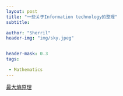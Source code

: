 ```yaml
---
layout: post
title: "一些关于Information technology的整理"
subtitle: 

author: "Sherril"
header-img: "img/sky.jpeg"


header-mask: 0.3
tags:

 - Mathematics
---
```


[最大熵原理](https://www.cnblogs.com/emanlee/archive/2012/02/05/2338777.html)

